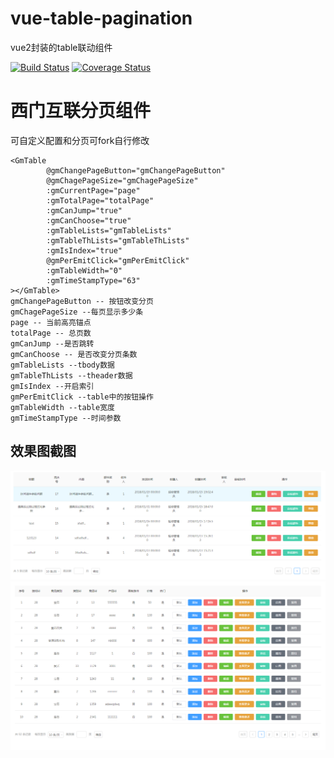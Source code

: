 # vue-table-pagination
vue2封装的table联动组件

[![Build Status](https://www.travis-ci.org/jackieli123723/vue-table-pagination.svg?branch=master)](https://www.travis-ci.org/jackieli123723/vue-table-pagination)
[![Coverage Status](https://coveralls.io/repos/github/jackieli123723/vue-table-pagination/badge.svg?branch=master)](https://coveralls.io/github/jackieli123723/vue-table-pagination?branch=master)

# 西门互联分页组件
可自定义配置和分页可fork自行修改

```
<GmTable
        @gmChangePageButton="gmChangePageButton"
        @gmChagePageSize="gmChagePageSize"
        :gmCurrentPage="page"
        :gmTotalPage="totalPage"
        :gmCanJump="true"
        :gmCanChoose="true"
        :gmTableLists="gmTableLists"
        :gmTableThLists="gmTableThLists"
        :gmIsIndex="true"
        @gmPerEmitClick="gmPerEmitClick"
        :gmTableWidth="0"
        :gmTimeStampType="63"
></GmTable>
gmChangePageButton -- 按钮改变分页
gmChagePageSize --每页显示多少条
page -- 当前高亮锚点
totalPage -- 总页数
gmCanJump --是否跳转
gmCanChoose -- 是否改变分页条数
gmTableLists --tbody数据
gmTableThLists --theader数据
gmIsIndex --开启索引
gmPerEmitClick --table中的按钮操作
gmTableWidth --table宽度
gmTimeStampType --时间参数
```

## 效果图截图

![vue2封装的table联动组件](./screenshot/1.png)
![vue2封装的table联动组件配色](./screenshot/vue分页组件封装.png)

